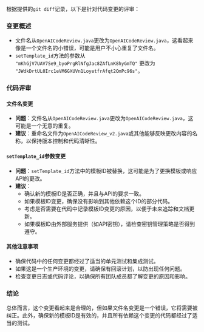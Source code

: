 根据提供的`git diff`记录，以下是针对代码变更的评审：

### 变更概述
- 文件名从`OpenAICodeReview.java`更改为`OpenAICodeReview.java`，这看起来像是一个文件名的小错误，可能是用户不小心重复了文件名。
- `setTemplate_id`方法的参数从 `"mKhGjV7UAV7Se9_byoPrgRlNfgJac8ZAfLnK8hyGmTQ"` 更改为 `"JWdkDrtUL0Irc1eVM6GXUVn1LoyetfrAfqt2OmPc96s"`。

### 代码评审

#### 文件名变更
- **问题**：文件名从`OpenAICodeReview.java`更改为`OpenAICodeReview.java`，这可能是一个无意的重复。
- **建议**：重命名文件为`OpenAICodeReview_v2.java`或其他能够反映更改内容的名称，以保持版本控制和代码清晰性。

#### `setTemplate_id`参数变更
- **问题**：`setTemplate_id`方法中的模板ID被替换，这可能是为了更换模板或响应API的更改。
- **建议**：
  - 确认新的模板ID是否正确，并且与API的要求一致。
  - 如果模板ID变更，确保没有影响到其他依赖这个ID的部分代码。
  - 考虑是否需要在代码中记录模板ID变更的原因，以便于未来追踪和文档更新。
  - 如果模板ID由外部服务提供（如API密钥），请检查密钥管理策略是否得到遵守。

#### 其他注意事项
- 确保代码中的任何变更都经过了适当的单元测试和集成测试。
- 如果这是一个生产环境的变更，请确保有回滚计划，以防出现任何问题。
- 检查变更日志或代码评论，以确保所有团队成员都了解变更的原因和影响。

### 结论
总体而言，这个变更看起来是合理的，但如果文件名变更是一个错误，它将需要被纠正。此外，确保新的模板ID是有效的，并且所有依赖这个变更的代码都经过了适当的测试。
